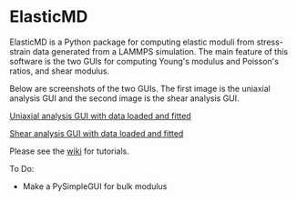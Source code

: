 # ElasticMD
ElasticMD is a Python package for computing elastic moduli from stress-strain data generated from a LAMMPS simulation. The main feature of this software is the two GUIs for computing Young's modulus and Poisson's ratios, and shear modulus.

Below are screenshots of the two GUIs. The first image is the uniaxial analysis GUI and the second image is the shear analysis GUI.

[Uniaxial analysis GUI with data loaded and fitted](./examples/Images/Uniaxial_Analysis_GUI_DataFit.png "Uniaxial analysis GUI with data loaded and fitted")

[Shear analysis GUI with data loaded and fitted](./examples/Images/Shear_Analysis_GUI_DataFit.png "Shear analysis GUI with data loaded and fitted")


Please see the [wiki](https://github.com/wapisani/ElasticMD/wiki) for tutorials.

To Do:
* Make a PySimpleGUI for bulk modulus